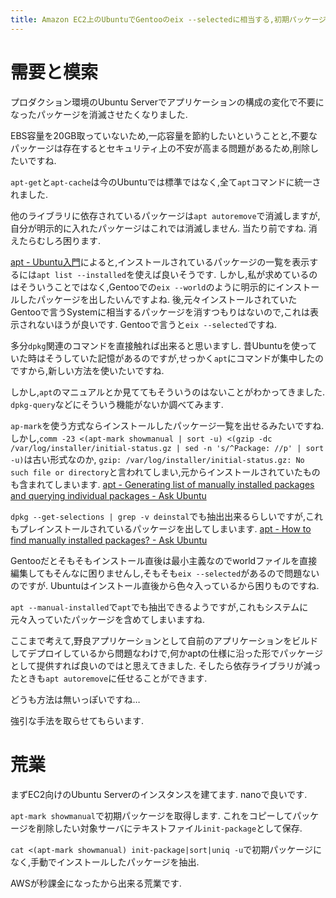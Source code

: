 ```yaml
---
title: Amazon EC2上のUbuntuでGentooのeix --selectedに相当する,初期パッケージに含まれていない手動でインストールしたパッケージ一覧を表示する方法
---
```


# 需要と模索

プロダクション環境のUbuntu Serverでアプリケーションの構成の変化で不要になったパッケージを消滅させたくなりました.

EBS容量を20GB取っていないため,一応容量を節約したいということと,不要なパッケージは存在するとセキュリティ上の不安が高まる問題があるため,削除したいですね.

`apt-get`と`apt-cache`は今のUbuntuでは標準ではなく,全て`apt`コマンドに統一されました.

他のライブラリに依存されているパッケージは`apt autoremove`で消滅しますが,自分が明示的に入れたパッケージはこれでは消滅しません.
当たり前ですね.
消えたらむしろ困ります.

[apt - Ubuntu入門](http://kaworu.jpn.org/ubuntu/apt)によると,インストールされているパッケージの一覧を表示するには`apt list --installed`を使えば良いそうです.
しかし,私が求めているのはそういうことではなく,Gentooでの`eix --world`のように明示的にインストールしたパッケージを出したいんですよね.
後,元々インストールされていたGentooで言うSystemに相当するパッケージを消すつもりはないので,これは表示されないほうが良いです.
Gentooで言うと`eix --selected`ですね.

多分`dpkg`関連のコマンドを直接触れば出来ると思いますし.
昔Ubuntuを使っていた時はそうしていた記憶があるのですが,せっかく`apt`にコマンドが集中したのですから,新しい方法を使いたいですね.

しかし,`apt`のマニュアルとか見ててもそういうのはないことがわかってきました.
`dpkg-query`などにそういう機能がないか調べてみます.

`ap-mark`を使う方式ならインストールしたパッケージ一覧を出せるみたいですね.
しかし,`comm -23 <(apt-mark showmanual | sort -u) <(gzip -dc /var/log/installer/initial-status.gz | sed -n 's/^Package: //p' | sort -u)`は古い形式なのか,
`gzip: /var/log/installer/initial-status.gz: No such file or directory`と言われてしまい,元からインストールされていたものも含まれてしまいます.
[apt - Generating list of manually installed packages and querying individual packages - Ask Ubuntu](https://askubuntu.com/questions/2389/generating-list-of-manually-installed-packages-and-querying-individual-packages)

`dpkg --get-selections | grep -v deinstal`でも抽出出来るらしいですが,これもプレインストールされているパッケージを出してしまいます.
[apt - How to find manually installed packages? - Ask Ubuntu](https://askubuntu.com/questions/32007/how-to-find-manually-installed-packages)

Gentooだとそもそもインストール直後は最小主義なのでworldファイルを直接編集してもそんなに困りませんし,そもそも`eix --selected`があるので問題ないのですが.
Ubuntuはインストール直後から色々入っているから困りものですね.

`apt --manual-installed`で`apt`でも抽出できるようですが,これもシステムに元々入っていたパッケージを含めてしまいますね.

ここまで考えて,野良アプリケーションとして自前のアプリケーションをビルドしてデプロイしているから問題なわけで,何かaptの仕様に沿った形でパッケージとして提供すれば良いのではと思えてきました.
そしたら依存ライブラリが減ったときも`apt autoremove`に任せることができます.

どうも方法は無いっぽいですね…

強引な手法を取らせてもらいます.

# 荒業

まずEC2向けのUbuntu Serverのインスタンスを建てます.
nanoで良いです.

`apt-mark showmanual`で初期パッケージを取得します.
これをコピーしてパッケージを削除したい対象サーバにテキストファイル`init-package`として保存.

`cat <(apt-mark showmanual) init-package|sort|uniq -u`で初期パッケージになく,手動でインストールしたパッケージを抽出.

AWSが秒課金になったから出来る荒業です.
